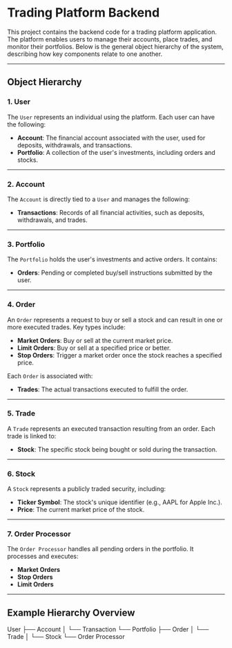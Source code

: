 # Trading Platform Backend

This project contains the backend code for a trading platform application. The platform enables users to manage their accounts, place trades, and monitor their portfolios. Below is the general object hierarchy of the system, describing how key components relate to one another.

---

## Object Hierarchy

### **1. User**
The `User` represents an individual using the platform. Each user can have the following:
- **Account**: The financial account associated with the user, used for deposits, withdrawals, and transactions.
- **Portfolio**: A collection of the user's investments, including orders and stocks.

---

### **2. Account**
The `Account` is directly tied to a `User` and manages the following:
- **Transactions**: Records of all financial activities, such as deposits, withdrawals, and trades.

---

### **3. Portfolio**
The `Portfolio` holds the user's investments and active orders. It contains:
- **Orders**: Pending or completed buy/sell instructions submitted by the user.

---

### **4. Order**
An `Order` represents a request to buy or sell a stock and can result in one or more executed trades. Key types include:
- **Market Orders**: Buy or sell at the current market price.
- **Limit Orders**: Buy or sell at a specified price or better.
- **Stop Orders**: Trigger a market order once the stock reaches a specified price.

Each `Order` is associated with:
- **Trades**: The actual transactions executed to fulfill the order.

---

### **5. Trade**
A `Trade` represents an executed transaction resulting from an order. Each trade is linked to:
- **Stock**: The specific stock being bought or sold during the transaction.

---

### **6. Stock**
A `Stock` represents a publicly traded security, including:
- **Ticker Symbol**: The stock's unique identifier (e.g., AAPL for Apple Inc.).
- **Price**: The current market price of the stock.

---

### **7. Order Processor**
The `Order Processor` handles all pending orders in the portfolio. It processes and executes:
- **Market Orders**
- **Stop Orders**
- **Limit Orders**

---

## Example Hierarchy Overview

User
 ├── Account
 │    └── Transaction
 └── Portfolio
      ├── Order
      │    └── Trade
      │         └── Stock
      └── Order Processor